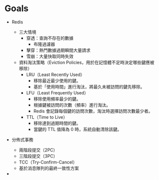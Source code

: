 # Goals

- Redis
    - 三大情境
        - 穿透：查詢不存在的數據
            - 布隆過濾器
        - 擊穿：熱門數據過期瞬間大量請求
        - 雪崩：大量快取同時失效
    - 資料淘汰策略（Eviction Policies，用於在記憶體不足時決定哪些鍵應被移除）
        - LRU（Least Recently Used）
            - 移除最近最少使用的鍵。
            - 基於「使用時間」進行淘汰，將最久未被訪問的鍵先移除。
        - LFU（Least Frequently Used）
            - 移除使用頻率最少的鍵。
            - 根據鍵被訪問的次數（頻率）進行淘汰。
            - Redis 會記錄每個鍵的訪問次數，淘汰時選擇訪問次數最少者。
        - TTL（Time to Live）
            - 移除達到過期時間的鍵。
            - 當鍵的 TTL 值降為 0 時，系統自動清除該鍵。

- 分佈式事務
    - 兩階段提交（2PC）
    - 三階段提交（3PC）
    - TCC（Try-Confirm-Cancel）
    - 基於消息隊列的最終一致性方案
- 